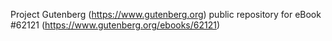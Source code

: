 Project Gutenberg (https://www.gutenberg.org) public repository for eBook #62121 (https://www.gutenberg.org/ebooks/62121)
